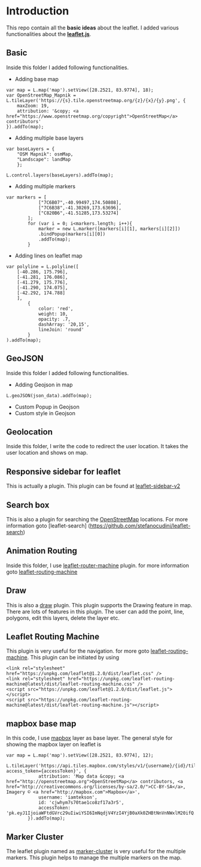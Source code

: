 # Introduction
This repo contain all the __basic ideas__ about the leaflet. I added various functionalities about the [__leaflet.js__](leafletjs.com). 
## Basic
Inside this folder I added following functionalities.
* Adding base map
```
var map = L.map('map').setView([28.2521, 83.9774], 18);
var OpenStreetMap_Mapnik = L.tileLayer('https://{s}.tile.openstreetmap.org/{z}/{x}/{y}.png', {
	maxZoom: 19,
	attribution: '&copy; <a href="https://www.openstreetmap.org/copyright">OpenStreetMap</a> contributors'
}).addTo(map); 
```
* Adding multiple base layers
```
var baseLayers = {
	"OSM Mapnik": osmMap,
	"Landscape": landMap
	};

L.control.layers(baseLayers).addTo(map);

```
* Adding multiple markers
```
var markers = [
			["7C6B07",-40.99497,174.50808],
			["7C6B38",-41.30269,173.63696],
			["C820B6",-41.51285,173.53274]
		];
		for (var i = 0; i<markers.length; i++){
			marker = new L.marker([markers[i][1], markers[i][2]])
			.bindPopup(markers[i][0])
			.addTo(map);
		}
```
* Adding lines on leaflet map
```
var polyline = L.polyline([
	[-40.286, 175.796],
	[-41.281, 176.086],
	[-41.279, 175.776],
	[-41.290, 174.075],
	[-42.292, 174.788]
	],
		{
			color: 'red',
			weight: 10,
			opacity: .7,
			dashArray: '20,15',
			lineJoin: 'round'
		}
).addTo(map);
```
## GeoJSON
Inside this folder I added following functionalities.
* Adding Geojson in map
```
L.geoJSON(json_data).addTo(map);
```
* Custom Popup in Geojson
* Custom style in Geojson
## Geolocation
Inside this folder, I write the code to redirect the user location. It takes the user location and shows on map.
## Responsive sidebar for leaflet
This is actually a plugin. This plugin can be found at [leaflet-sidebar-v2](https://github.com/Turbo87/sidebar-v2)
## Search box
This is also a plugin for searching the [OpenStreetMap](https://osm.org) locations. For more information goto [leaflet-search] (https://github.com/stefanocudini/leaflet-search)
## Animation Routing 
Inside this folder, I use [leaflet-router-machine](http://www.liedman.net/leaflet-routing-machine/tutorials/) plugin. for more information goto [leaflet-routing-machine](http://www.liedman.net/leaflet-routing-machine/tutorials/) 
## Draw
This is also a [draw](https://leaflet.github.io/Leaflet.draw/docs/leaflet-draw-latest.html) plugin. This plugin supports the Drawing feature in map. There are lots of features in this plugin. The user can add the point, line, polygons, edit this layers, delete the layer etc. 
## Leaflet Routing Machine
This plugin is very useful for the navigation. for more goto [leaflet-routing-machine](http://www.liedman.net/leaflet-routing-machine/tutorials/). This plugin can be initiated by using 
```
<link rel="stylesheet" href="https://unpkg.com/leaflet@1.2.0/dist/leaflet.css" />
<link rel="stylesheet" href="https://unpkg.com/leaflet-routing-machine@latest/dist/leaflet-routing-machine.css" />
<script src="https://unpkg.com/leaflet@1.2.0/dist/leaflet.js"></script>
<script src="https://unpkg.com/leaflet-routing-machine@latest/dist/leaflet-routing-machine.js"></script>
```
## mapbox base map
In this code, I use [mapbox](https://mapbox.com) layer as base layer. The general style for showing the mapbox layer on leaflet is 
``` 
var map = L.map('map').setView([28.2521, 83.9774], 12);
        L.tileLayer('https://api.tiles.mapbox.com/styles/v1/{username}/{id}/tiles/{z}/{x}/{y}?access_token={accessToken}', {
            attribution: 'Map data &copy; <a href="http://openstreetmap.org">OpenStreetMap</a> contributors, <a href="http://creativecommons.org/licenses/by-sa/2.0/">CC-BY-SA</a>, Imagery © <a href="http://mapbox.com">Mapbox</a>',
            username: 'iamtekson',
            id: 'cjwhym7s70tae1co8zf17a3r5',
            accessToken: 'pk.eyJ1IjoiaWFtdGVrc29uIiwiYSI6ImNqdjV4YzI4YjB0aXk0ZHBtNnVnNWxlM20ifQ.FjQJyCTodXASYtOK8IrLQA'
        }).addTo(map); 
``` 
## Marker Cluster
The leaflet plugin named as [marker-cluster](https://github.com/Leaflet/Leaflet.markercluster) is very useful for the multiple markers. This plugin helps to manage the multiple markers on the map.

